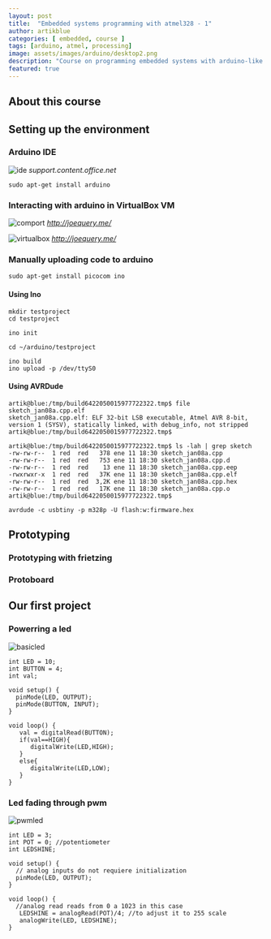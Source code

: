 ```yaml
---
layout: post
title:  "Embedded systems programming with atmel328 - 1"
author: artikblue
categories: [ embedded, course ]
tags: [arduino, atmel, processing]
image: assets/images/arduino/desktop2.png
description: "Course on programming embedded systems with arduino-like boards, part 1."
featured: true
---
```


## About this course



## Setting up the environment

### Arduino IDE

![ide](https://support.content.office.net/es-es/media/e8c360e1-2b32-45db-b9d7-d43abc86af2f.png)
*support.content.office.net*


~~~
sudo apt-get install arduino
~~~


### Interacting with arduino in VirtualBox VM

![comport](https://artikblue.github.io/assets/images/arduino/comport.png)
*http://joequery.me/*

![virtualbox](https://artikblue.github.io/assets/images/arduino/virtualport.png)
*http://joequery.me/*

### Manually uploading code to arduino

~~~
sudo apt-get install picocom ino
~~~

#### Using Ino
~~~
mkdir testproject
cd testproject

ino init

cd ~/arduino/testproject

ino build
ino upload -p /dev/ttyS0
~~~

#### Using AVRDude


~~~
artik@blue:/tmp/build6422050015977722322.tmp$ file sketch_jan08a.cpp.elf
sketch_jan08a.cpp.elf: ELF 32-bit LSB executable, Atmel AVR 8-bit, version 1 (SYSV), statically linked, with debug_info, not stripped
artik@blue:/tmp/build6422050015977722322.tmp$ 
~~~

~~~
artik@blue:/tmp/build6422050015977722322.tmp$ ls -lah | grep sketch
-rw-rw-r--  1 red  red   378 ene 11 18:30 sketch_jan08a.cpp
-rw-rw-r--  1 red  red   753 ene 11 18:30 sketch_jan08a.cpp.d
-rw-rw-r--  1 red  red    13 ene 11 18:30 sketch_jan08a.cpp.eep
-rwxrwxr-x  1 red  red   37K ene 11 18:30 sketch_jan08a.cpp.elf
-rw-rw-r--  1 red  red  3,2K ene 11 18:30 sketch_jan08a.cpp.hex
-rw-rw-r--  1 red  red   17K ene 11 18:30 sketch_jan08a.cpp.o
artik@blue:/tmp/build6422050015977722322.tmp$ 
~~~


~~~
avrdude -c usbtiny -p m328p -U flash:w:firmware.hex
~~~

## Prototyping

### Prototyping with frietzing

### Protoboard

## Our first project

### Powerring a led

![basicled](https://artikblue.github.io/assets/images/sketches/ledboton.JPG)



~~~
int LED = 10;
int BUTTON = 4;
int val;

void setup() {
  pinMode(LED, OUTPUT);
  pinMode(BUTTON, INPUT);
}

void loop() {
   val = digitalRead(BUTTON);
   if(val==HIGH){
      digitalWrite(LED,HIGH);
   }
   else{
      digitalWrite(LED,LOW);
   }
}
~~~


### Led fading through pwm

![pwmled](https://artikblue.github.io/assets/images/sketches/pwmledpote.JPG)

~~~
int LED = 3;
int POT = 0; //potentiometer
int LEDSHINE;

void setup() {
  // analog inputs do not requiere initialization
  pinMode(LED, OUTPUT);
}

void loop() {
  //analog read reads from 0 a 1023 in this case
   LEDSHINE = analogRead(POT)/4; //to adjust it to 255 scale
   analogWrite(LED, LEDSHINE);
}
~~~
